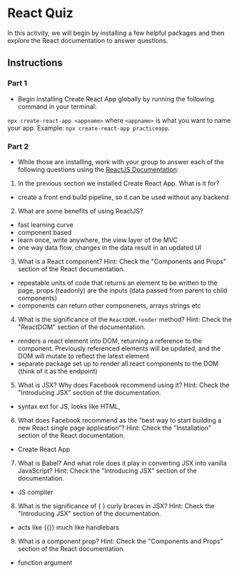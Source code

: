 # React Quiz

In this activity, we will begin by installing a few helpful packages and then explore the React documentation to answer questions.

## Instructions

### Part 1

* Begin installing Create React App globally by running the following command in your terminal:

`npx create-react-app <appname>` where `<appname>` is what you want to name your app. Example: `npx create-react-app practiceapp`.

### Part 2

* While those are installing, work with your group to answer each of the following questions using the [ReactJS Documentation](https://facebook.github.io/react/):

1. In the previous section we installed Create React App. What is it for?

- create a front end build pipeline, so it can be used without any backend

2. What are some benefits of using ReactJS?

- fast learning curve
- component based
- learn once, write anywhere, the view layer of the MVC
- one way data flow, changes in the data result in an updated UI

3. What is a React component? Hint: Check the "Components and Props" section of the React documentation.

- repeatable units of code that returns an element to be written to the page, props (readonly) are the inputs (data passed from parent to child components)
- components can return other componenets, arrays strings etc

4. What is the significance of the `ReactDOM.render` method? Hint: Check the "ReactDOM" section of the documentation.

- renders a react element into DOM, returning a reference to the component.  Previously referenced elements will be updated, and the DOM will mutate to reflect the latest element
- separate package set up to render all react components to the DOM (think of it as the endpoint)

5. What is JSX? Why does Facebook recommend using it? Hint: Check the "Introducing JSX" section of the documentation.

- syntax ext for JS, looks like HTML, 

6. What does Facebook recommend as the “best way to start building a new React single page application”? Hint: Check the "Installation" section of the React documentation.

- Create React App

7. What is Babel? And what role does it play in converting JSX into vanilla JavaScript? Hint: Check the "Introducing JSX" section of the documentation.

- JS compiler

8. What is the significance of { } curly braces in JSX? Hint: Check the "Introducing JSX" section of the documentation.

- acts like {{}} much like handlebars

9. What is a component prop? Hint: Check the "Components and Props" section of the React documentation.

- function argument
